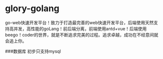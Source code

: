 # glory-golang
 go-web快速开发平台！致力于打造最完善的web快速开发平台，后端使用天然支持高并发，高性能的goLang！前后端分离，前端使用antd+vue！后端使用beego！coder的世界，就是不断追求完美的过程。追求卓越，成功在不经意间就会追上你。

###数据库
初步只支持mysql

